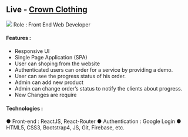 ## Live - [Crown Clothing](https://crwn-clothig.herokuapp.com/)

<img src="https://imgur.com/dTdAf01.png">
Role : Front End Web Developer

#### Features :

- Responsive UI
- Single Page Application (SPA)
- User can shoping from the website
- Authenticated users can order for a service by providing a demo.
- User can see the progress status of his order.
- Admin can add new product
- Admin can change order’s status to notify the clients about progress.
- New Changes are require

#### Technologies :

● Front-end :​ ReactJS, React-Router
● Authentication : Google Login
● HTML5, CSS3, Bootstrap4, JS, Git, Firebase, etc.
